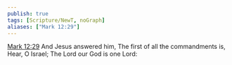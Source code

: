 ```yaml
---
publish: true
tags: [Scripture/NewT, noGraph]
aliases: ["Mark 12:29"]
---
```

[Mark 12:29](https://churchofjesuschrist.org/study/scriptures/nt/mark/12?lang=eng&id=p29#p29) And Jesus answered him, The first of all the commandments is, Hear, O Israel; The Lord our God is one Lord:
